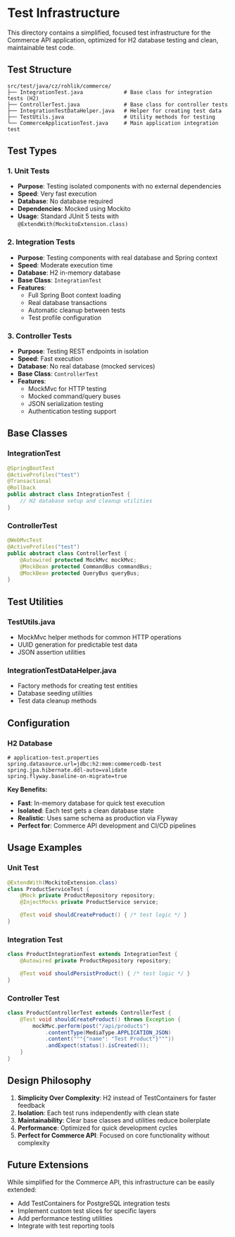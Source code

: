 # Test Infrastructure

This directory contains a simplified, focused test infrastructure for the Commerce API application, optimized for H2 database testing and clean, maintainable test code.

## Test Structure

```
src/test/java/cz/rohlik/commerce/
├── IntegrationTest.java             # Base class for integration tests (H2)
├── ControllerTest.java              # Base class for controller tests
├── IntegrationTestDataHelper.java   # Helper for creating test data
├── TestUtils.java                   # Utility methods for testing
└── CommerceApplicationTest.java     # Main application integration test
```

## Test Types

### 1. Unit Tests
- **Purpose**: Testing isolated components with no external dependencies
- **Speed**: Very fast execution
- **Database**: No database required
- **Dependencies**: Mocked using Mockito
- **Usage**: Standard JUnit 5 tests with `@ExtendWith(MockitoExtension.class)`

### 2. Integration Tests
- **Purpose**: Testing components with real database and Spring context
- **Speed**: Moderate execution time
- **Database**: H2 in-memory database
- **Base Class**: `IntegrationTest`
- **Features**:
  - Full Spring Boot context loading
  - Real database transactions
  - Automatic cleanup between tests
  - Test profile configuration

### 3. Controller Tests
- **Purpose**: Testing REST endpoints in isolation
- **Speed**: Fast execution
- **Database**: No real database (mocked services)
- **Base Class**: `ControllerTest`
- **Features**:
  - MockMvc for HTTP testing
  - Mocked command/query buses
  - JSON serialization testing
  - Authentication testing support

## Base Classes

### IntegrationTest
```java
@SpringBootTest
@ActiveProfiles("test")
@Transactional
@Rollback
public abstract class IntegrationTest {
    // H2 database setup and cleanup utilities
}
```

### ControllerTest
```java
@WebMvcTest
@ActiveProfiles("test")
public abstract class ControllerTest {
    @Autowired protected MockMvc mockMvc;
    @MockBean protected CommandBus commandBus;
    @MockBean protected QueryBus queryBus;
}
```

## Test Utilities

### TestUtils.java
- MockMvc helper methods for common HTTP operations
- UUID generation for predictable test data
- JSON assertion utilities

### IntegrationTestDataHelper.java
- Factory methods for creating test entities
- Database seeding utilities
- Test data cleanup methods

## Configuration

### H2 Database
```properties
# application-test.properties
spring.datasource.url=jdbc:h2:mem:commercedb-test
spring.jpa.hibernate.ddl-auto=validate
spring.flyway.baseline-on-migrate=true
```

**Key Benefits:**
- **Fast**: In-memory database for quick test execution
- **Isolated**: Each test gets a clean database state
- **Realistic**: Uses same schema as production via Flyway
- **Perfect for**: Commerce API development and CI/CD pipelines

## Usage Examples

### Unit Test
```java
@ExtendWith(MockitoExtension.class)
class ProductServiceTest {
    @Mock private ProductRepository repository;
    @InjectMocks private ProductService service;

    @Test void shouldCreateProduct() { /* test logic */ }
}
```

### Integration Test
```java
class ProductIntegrationTest extends IntegrationTest {
    @Autowired private ProductRepository repository;

    @Test void shouldPersistProduct() { /* test logic */ }
}
```

### Controller Test
```java
class ProductControllerTest extends ControllerTest {
    @Test void shouldCreateProduct() throws Exception {
        mockMvc.perform(post("/api/products")
            .contentType(MediaType.APPLICATION_JSON)
            .content("""{"name": "Test Product"}"""))
            .andExpect(status().isCreated());
    }
}
```

## Design Philosophy

1. **Simplicity Over Complexity**: H2 instead of TestContainers for faster feedback
2. **Isolation**: Each test runs independently with clean state
3. **Maintainability**: Clear base classes and utilities reduce boilerplate
4. **Performance**: Optimized for quick development cycles
5. **Perfect for Commerce API**: Focused on core functionality without complexity

## Future Extensions

While simplified for the Commerce API, this infrastructure can be easily extended:
- Add TestContainers for PostgreSQL integration tests
- Implement custom test slices for specific layers
- Add performance testing utilities
- Integrate with test reporting tools
